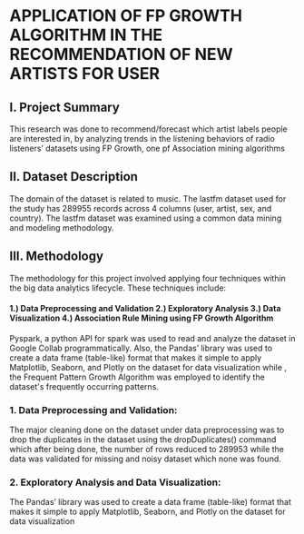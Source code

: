 # APPLICATION OF FP GROWTH ALGORITHM IN THE RECOMMENDATION OF NEW ARTISTS FOR USER

## I. Project Summary
This research was done to recommend/forecast which artist labels people are interested in, by analyzing trends in the listening behaviors of radio listeners’ datasets using FP Growth, one pf Association mining algorithms

## II. Dataset Description
The domain of the dataset is related to music. The lastfm dataset used for the study has 289955 records across 4 columns (user, artist, sex, and country). The lastfm dataset was examined using a common data mining and modeling methodology. 

## III. Methodology
The methodology for this project involved applying four techniques within the big data analytics lifecycle. These techniques include: 
#### 1.) Data Preprocessing and Validation 2.) Exploratory Analysis 3.) Data Visualization 4.) Association Rule Mining using FP Growth Algorithm 

Pyspark, a python API for spark was used to read and analyze the dataset in Google Collab programmatically. Also, the Pandas’ library was used to create a data frame (table-like) format that makes it simple to apply Matplotlib, Seaborn, and Plotly on the dataset for data visualization while , the Frequent Pattern Growth Algorithm was employed to identify the dataset's frequently occurring patterns.

### 1. Data Preprocessing and Validation: 
The major cleaning done on the dataset under data preprocessing was to drop the duplicates in the dataset using the dropDuplicates() command which after being done, the number of rows reduced to 289953 while the data was validated for missing and noisy dataset which none was found.

### 2. Exploratory Analysis and Data Visualization: 
The Pandas’ library was used to create a data frame (table-like) format that makes it simple to apply Matplotlib, Seaborn, and Plotly on the dataset for data visualization
